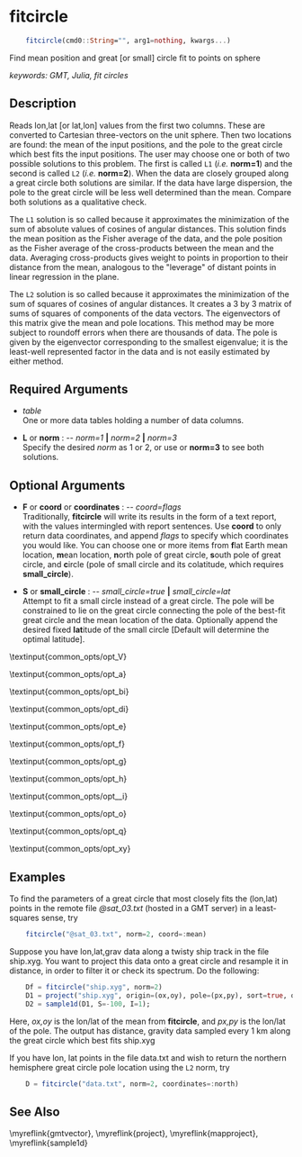 # fitcircle

```julia
	fitcircle(cmd0::String="", arg1=nothing, kwargs...)
```

Find mean position and great [or small] circle fit to points on sphere

*keywords: GMT, Julia, fit circles*

Description
-----------

Reads lon,lat [or lat,lon] values from the first two columns. These are converted to Cartesian
three-vectors on the unit sphere. Then two locations are found: the mean of the input positions,
and the pole to the great circle which best fits the input positions. The user may choose one or
both of two possible solutions to this problem. The first is called `L1` (*i.e.* **norm=1**)
and the second is called `L2` (*i.e.* **norm=2**). When the data are closely grouped along a
great circle both solutions are similar. If the data have large dispersion, the pole to the great
circle will be less well determined than the mean. Compare both solutions as a qualitative check.

The `L1` solution is so called because it approximates the minimization of the sum of absolute
values of cosines of angular distances. This solution finds the mean position as the Fisher average
of the data, and the pole position as the Fisher average of the cross-products between the mean and
the data. Averaging cross-products gives weight to points in proportion to their distance from the mean,
analogous to the "leverage" of distant points in linear regression in the plane.

The `L2` solution is so called because it approximates the minimization of the sum of squares of
cosines of angular distances. It creates a 3 by 3 matrix of sums of squares of components of the
data vectors. The eigenvectors of this matrix give the mean and pole locations. This method may be
more subject to roundoff errors when there are thousands of data. The pole is given by the eigenvector
corresponding to the smallest eigenvalue; it is the least-well represented factor in the data and is
not easily estimated by either method.

Required Arguments
------------------

- *table*\
    One or more data tables holding a number of data columns.

- **L** or **norm** : -- *norm=1* **|** *norm=2* **|** *norm=3*\
    Specify the desired *norm* as 1 or 2, or use or **norm=3** to see both solutions.

Optional Arguments
------------------

- **F** or **coord** or **coordinates** : -- *coord=flags*\
    Traditionally, **fitcircle** will write its results in the form of a text report, with
    the values intermingled with report sentences. Use **coord** to only return data
    coordinates, and append *flags* to specify which coordinates you would like. You
    can choose one or more items from **f**lat Earth mean location, **m**ean location,
    **n**orth pole of great circle, **s**outh pole of great circle, and
    **c**ircle (pole of small circle and its colatitude, which requires **small_circle**).

- **S** or **small_circle** : -- *small_circle=true* **|** *small_circle=lat*\
    Attempt to fit a small circle instead of a great circle. The pole will be constrained to lie
    on the great circle connecting the pole of the best-fit great circle and the mean location of
    the data. Optionally append the desired fixed **lat**itude of the small circle [Default will
    determine the optimal latitude].

\textinput{common_opts/opt_V}

\textinput{common_opts/opt_a}

\textinput{common_opts/opt_bi}

\textinput{common_opts/opt_di}

\textinput{common_opts/opt_e}

\textinput{common_opts/opt_f}

\textinput{common_opts/opt_g}

\textinput{common_opts/opt_h}

\textinput{common_opts/opt__i}

\textinput{common_opts/opt_o}

\textinput{common_opts/opt_q}

\textinput{common_opts/opt_xy}


Examples
--------

To find the parameters of a great circle that most closely fits the (lon,lat) points
in the remote file *@sat_03.txt* (hosted in a GMT server) in a least-squares sense, try

```julia
    fitcircle("@sat_03.txt", norm=2, coord=:mean)
```

Suppose you have lon,lat,grav data along a twisty ship track in the file
ship.xyg. You want to project this data onto a great circle and resample
it in distance, in order to filter it or check its spectrum. Do the following:

```julia
    Df = fitcircle("ship.xyg", norm=2)
    D1 = project("ship.xyg", origin=(ox,oy), pole=(px,py), sort=true, outvars=:pz);
    D2 = sample1d(D1, S=-100, I=1);
```

Here, *ox,oy* is the lon/lat of the mean from **fitcircle**, and *px,py* is the lon/lat
of the pole. The output has distance, gravity data sampled every 1 km along the
great circle which best fits ship.xyg

If you have lon, lat points in the file data.txt and wish to return the northern
hemisphere great circle pole location using the `L2` norm, try

```julia
    D = fitcircle("data.txt", norm=2, coordinates=:north)
```


See Also
--------

\myreflink{gmtvector},
\myreflink{project},
\myreflink{mapproject},
\myreflink{sample1d}
